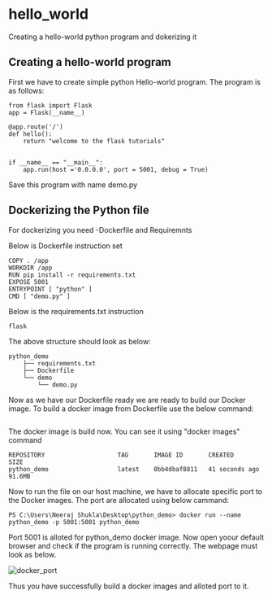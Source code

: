 # hello_world
Creating a hello-world python program and dokerizing it

## Creating a hello-world program

First we have to create simple python Hello-world program.
The program is as follows:
````
from flask import Flask 
app = Flask(__name__) 

@app.route('/') 
def hello(): 
	return "welcome to the flask tutorials"


if __name__ == "__main__": 
	app.run(host ='0.0.0.0', port = 5001, debug = True) 

````
Save this program with name demo.py


## Dockerizing the Python file
 For dockerizing you need 
-Dockerfile and Requiremnts
 
Below is Dockerfile instruction set

````FROM python:alpine3.7 
COPY . /app
WORKDIR /app
RUN pip install -r requirements.txt 
EXPOSE 5001 
ENTRYPOINT [ "python" ] 
CMD [ "demo.py" ] 
````

Below is the requirements.txt instruction

````# requirements.txt file
flask
````

The above structure should look as below:
````
python_demo
    ├── requirements.txt
    ├── Dockerfile
    └── demo
        └── demo.py
````

Now as we have our Dockerfile ready we are ready to build our Docker image. To build a docker image from Dockerfile use the below command:

````  docker build --tag python_demo .  
````

The docker image is build now. You can see it using "docker images" command

````
REPOSITORY                    TAG       IMAGE ID       CREATED          SIZE
python_demo                   latest    0bb4dbaf8811   41 seconds ago   91.6MB
````

Now to run the file on our host machine, we have to allocate specific port to the Docker images. The port are allocated using below cammand:

````
PS C:\Users\Neeraj Shukla\Desktop\python_demo> docker run --name python_demo -p 5001:5001 python_demo

````
Port 5001 is alloted for python_demo docker image. Now open yoour default browser and check if the program is running correctly. The webpage must look as below.


![docker_port](https://user-images.githubusercontent.com/79436509/114925076-45c25980-9e4c-11eb-815a-58e62ce1cec8.JPG)

Thus you have successfully build a docker images and alloted port to it.

